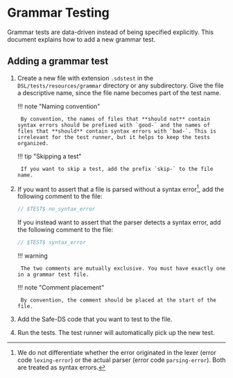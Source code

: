 # Grammar Testing

Grammar tests are data-driven instead of being specified explicitly. This document explains how to add a new grammar
test.

## Adding a grammar test

1. Create a new file with extension `.sdstest` in the `DSL/tests/resources/grammar` directory or any subdirectory. Give
   the file a descriptive name, since the file name becomes part of the test name.

    !!! note "Naming convention"

        By convention, the names of files that **should not** contain syntax errors should be prefixed with `good-` and the names of files that **should** contain syntax errors with `bad-`. This is irrelevant for the test runner, but it helps to keep the tests organized.

    !!! tip "Skipping a test"

        If you want to skip a test, add the prefix `skip-` to the file name.

2. If you want to assert that a file is parsed without a syntax error[^1], add the following comment to the file:
    ```ts
    // $TEST$ no_syntax_error
    ```
   If you instead want to assert that the parser detects a syntax error, add the following comment to the file:
    ```ts
    // $TEST$ syntax_error
    ```

    !!! warning

        The two comments are mutually exclusive. You must have exactly one in a grammar test file.

    !!! note "Comment placement"

        By convention, the comment should be placed at the start of the file.

3. Add the Safe-DS code that you want to test to the file.
4. Run the tests. The test runner will automatically pick up the new test.

[^1]: We do not differentiate whether the error originated in the lexer (error code `lexing-error`) or the actual parser (error code `parsing-error`). Both are treated as syntax errors.
